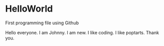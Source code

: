 # HelloWorld
First programming file using Github

Hello everyone. 
I am Johnny.
I am new.
I like coding.
I like poptarts.
Thank you.
